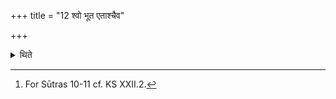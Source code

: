 +++
title = "12 श्वो भूत एताश्चैव"

+++

<details><summary>थिते</summary>

12. On the next day (he places) the same (bricks) each having a separate formula,[^1] and twelve Lokaṁpr̥ṇa (bricks) (and) then loose soil.   

[^1]: For Sūtras 10-11 cf. KS XXII.2.  
</details>
